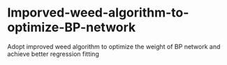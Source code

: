 # Imporved-weed-algorithm-to-optimize-BP-network
Adopt improved weed algorithm to optimize the weight of BP network and achieve better regression fitting
